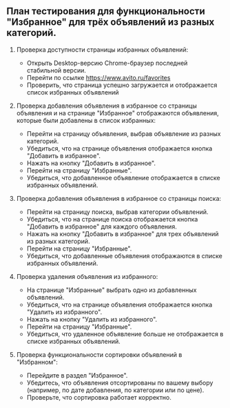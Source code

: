 ## План тестирования для функциональности "Избранное" для трёх объявлений из разных категорий.

1. Проверка доступности страницы избранных объявлений:
    - Открыть Desktop-версию Chrome-браузер последней стабильной версии.
    - Перейти по ссылке https://www.avito.ru/favorites
    - Проверить, что страница успешно загружается и отображается список избранных объявлений

2. Проверка добавления объявления в избранное со страницы объявления и на странице "Избранное" отображаются объявления,
   которые были добавлены в список избранных:
    - Перейти на страницу объявления, выбрав объявление из разных категорий.
    - Убедиться, что на странице объявления отображается кнопка "Добавить в избранное".
    - Нажать на кнопку "Добавить в избранное".
    - Перейти на страницу "Избранные".
    - Убедиться, что добавленное объявление отображается в списке избранных объявлений.

3. Проверка добавления объявления в избранное со страницы поиска:
    - Перейти на страницу поиска, выбрав категории объявлений.
    - Убедиться, что на странице поиска отображается кнопка "Добавить в избранное" для каждого объявления.
    - Нажать на кнопку "Добавить в избранное" для трех объявлений из разных категорий.
    - Перейти на страницу "Избранные".
    - Убедиться, что добавленные объявления отображаются в списке избранных объявлений.

4. Проверка удаления объявления из избранного:
    - На странице "Избранные" выбрать одно из добавленных объявлений.
    - Убедиться, что на странице объявления отображается кнопка "Удалить из избранного".
    - Нажать на кнопку "Удалить из избранного".
    - Перейти на страницу "Избранные".
    - Убедиться, что удаленное объявление больше не отображается в списке избранных объявлений.

5. Проверка функциональности сортировки объявлений в "Избранном":
    - Перейдите в раздел "Избранное".
    - Убедитесь, что объявления отсортированы по вашему выбору (например, по дате добавления, по категории или по цене).
    - Проверьте, что сортировка работает корректно.

